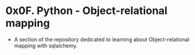 # 0x0F. Python - Object-relational mapping
- A section of the repository dedicated to learning about Object-relational mapping with sqlalchemy.

